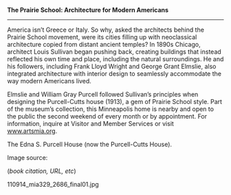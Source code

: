 <span class="s1"></span>

**The Prairie School: Architecture for Modern Americans<span class="Apple-converted-space"> </span>**

****

America isn’t Greece or Italy. So why, asked the architects behind the Prairie School movement, were its cities filling up with neoclassical architecture copied from distant ancient temples? In 1890s Chicago, architect Louis Sullivan began pushing back, creating buildings that instead reflected his own time and place, including the natural surroundings. He and his followers, including Frank Lloyd Wright and George Grant Elmslie, also integrated architecture with interior design to seamlessly accommodate the way modern Americans lived.

Elmslie and William Gray Purcell followed Sullivan’s principles when designing the Purcell-Cutts house (1913), a gem of Prairie School style. Part of the museum’s collection, this Minneapolis home is nearby and open to the public the second weekend of every month or by appointment. For information, inquire at Visitor and Member Services or visit <span class="s2">www.artsmia.org</span><span class="s3">.</span>

The Edna S. Purcell House (now the Purcell-Cutts House).

Image source:<span class="Apple-converted-space"> </span>

(*book citation, URL, etc*)

110914\_mia329\_2686\_final01.jpg


